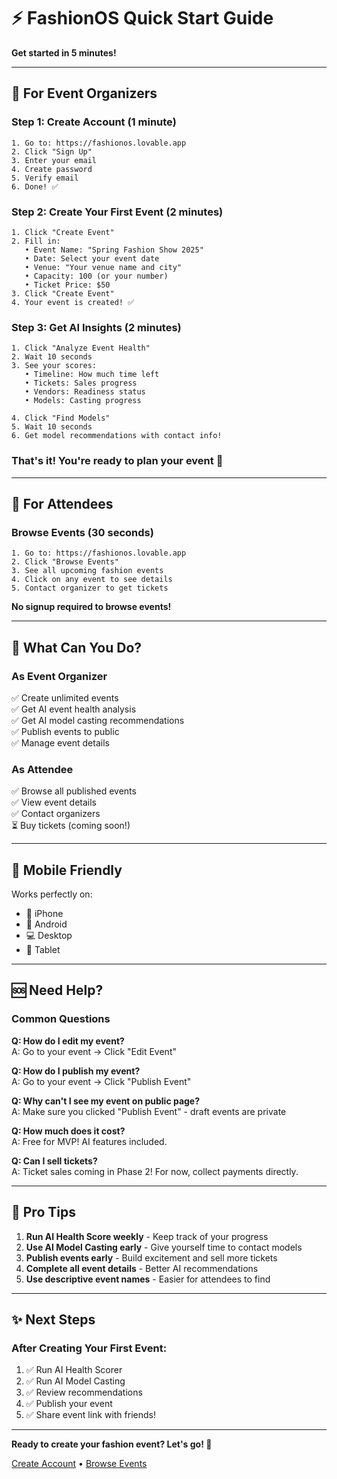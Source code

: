 # ⚡ FashionOS Quick Start Guide

**Get started in 5 minutes!**

---

## 🎯 For Event Organizers

### Step 1: Create Account (1 minute)
```
1. Go to: https://fashionos.lovable.app
2. Click "Sign Up"
3. Enter your email
4. Create password
5. Verify email
6. Done! ✅
```

### Step 2: Create Your First Event (2 minutes)
```
1. Click "Create Event"
2. Fill in:
   • Event Name: "Spring Fashion Show 2025"
   • Date: Select your event date
   • Venue: "Your venue name and city"
   • Capacity: 100 (or your number)
   • Ticket Price: $50
3. Click "Create Event"
4. Your event is created! ✅
```

### Step 3: Get AI Insights (2 minutes)
```
1. Click "Analyze Event Health"
2. Wait 10 seconds
3. See your scores:
   • Timeline: How much time left
   • Tickets: Sales progress
   • Vendors: Readiness status
   • Models: Casting progress

4. Click "Find Models"
5. Wait 10 seconds
6. Get model recommendations with contact info!
```

### That's it! You're ready to plan your event 🎉

---

## 👥 For Attendees

### Browse Events (30 seconds)
```
1. Go to: https://fashionos.lovable.app
2. Click "Browse Events"
3. See all upcoming fashion events
4. Click on any event to see details
5. Contact organizer to get tickets
```

**No signup required to browse events!**

---

## 🚀 What Can You Do?

### As Event Organizer
✅ Create unlimited events  
✅ Get AI event health analysis  
✅ Get AI model casting recommendations  
✅ Publish events to public  
✅ Manage event details  

### As Attendee
✅ Browse all published events  
✅ View event details  
✅ Contact organizers  
⏳ Buy tickets (coming soon!)  

---

## 📱 Mobile Friendly

Works perfectly on:
- 📱 iPhone
- 📱 Android
- 💻 Desktop
- 📲 Tablet

---

## 🆘 Need Help?

### Common Questions

**Q: How do I edit my event?**  
A: Go to your event → Click "Edit Event"

**Q: How do I publish my event?**  
A: Go to your event → Click "Publish Event"

**Q: Why can't I see my event on public page?**  
A: Make sure you clicked "Publish Event" - draft events are private

**Q: How much does it cost?**  
A: Free for MVP! AI features included.

**Q: Can I sell tickets?**  
A: Ticket sales coming in Phase 2! For now, collect payments directly.

---

## 🎯 Pro Tips

1. **Run AI Health Score weekly** - Keep track of your progress
2. **Use AI Model Casting early** - Give yourself time to contact models
3. **Publish events early** - Build excitement and sell more tickets
4. **Complete all event details** - Better AI recommendations
5. **Use descriptive event names** - Easier for attendees to find

---

## ✨ Next Steps

### After Creating Your First Event:
1. ✅ Run AI Health Scorer
2. ✅ Run AI Model Casting
3. ✅ Review recommendations
4. ✅ Publish your event
5. ✅ Share event link with friends!

---

**Ready to create your fashion event? Let's go! 🚀**

[Create Account](https://fashionos.lovable.app) • [Browse Events](https://fashionos.lovable.app/events)
